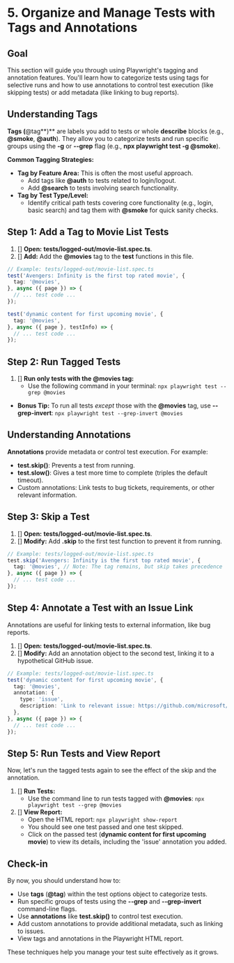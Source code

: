 # 5. Organize and Manage Tests with Tags and Annotations

## Goal

This section will guide you through using Playwright's tagging and annotation features. You'll learn how to categorize tests using tags for selective runs and how to use annotations to control test execution (like skipping tests) or add metadata (like linking to bug reports).

## Understanding Tags

**Tags (**@tag**)** are labels you add to tests or whole **describe** blocks (e.g., **@smoke**, **@auth**). They allow you to categorize tests and run specific groups using the **-g** or **--grep** flag (e.g., **npx playwright test -g @smoke**).

**Common Tagging Strategies:**

*   **Tag by Feature Area:** This is often the most useful approach.
    *   Add tags like **@auth** to tests related to login/logout.
    *   Add **@search** to tests involving search functionality.
*   **Tag by Test Type/Level:**
    *   Identify critical path tests covering core functionality (e.g., login, basic search) and tag them with **@smoke** for quick sanity checks.

## Step 1: Add a Tag to Movie List Tests

1. [] **Open:** **tests/logged-out/movie-list.spec.ts**.
2. [] **Add:** Add the **@movies** tag to the **test** functions in this file.

```ts
// Example: tests/logged-out/movie-list.spec.ts
test('Avengers: Infinity is the first top rated movie', {
  tag: '@movies',
}, async ({ page }) => {
  // ... test code ...
});

test('dynamic content for first upcoming movie', {
  tag: '@movies',
}, async ({ page }, testInfo) => {
  // ... test code ...
});
```

## Step 2: Run Tagged Tests

1. [] **Run only tests with the **@movies** tag:**
    *   Use the following command in your terminal: `npx playwright test --grep @movies`

*   **Bonus Tip:** To run all tests *except* those with the **@movies** tag, use **--grep-invert**: `npx playwright test --grep-invert @movies`

## Understanding Annotations

**Annotations** provide metadata or control test execution. For example:
*   **test.skip()**: Prevents a test from running.
*   **test.slow()**: Gives a test more time to complete (triples the default timeout).
*   Custom annotations: Link tests to bug tickets, requirements, or other relevant information.

## Step 3: Skip a Test

1. [] **Open:** **tests/logged-out/movie-list.spec.ts**.
2. [] **Modify:** Add **.skip** to the first test function to prevent it from running.

```ts
// Example: tests/logged-out/movie-list.spec.ts
test.skip('Avengers: Infinity is the first top rated movie', {
  tag: '@movies', // Note: The tag remains, but skip takes precedence
}, async ({ page }) => {
  // ... test code ...
});
```

## Step 4: Annotate a Test with an Issue Link

Annotations are useful for linking tests to external information, like bug reports.

1. [] **Open:** **tests/logged-out/movie-list.spec.ts**.
2. [] **Modify:** Add an annotation object to the second test, linking it to a hypothetical GitHub issue.

```ts
// Example: tests/logged-out/movie-list.spec.ts
test('dynamic content for first upcoming movie', {
  tag: '@movies',
  annotation: {
    type: 'issue',
    description: 'Link to relevant issue: https://github.com/microsoft/playwright/issues/23180',
  },
}, async ({ page }) => {
  // ... test code ...
});
```

## Step 5: Run Tests and View Report

Now, let's run the tagged tests again to see the effect of the skip and the annotation.

1. [] **Run Tests:**
    *   Use the command line to run tests tagged with **@movies**: `npx playwright test --grep @movies`
2. [] **View Report:**
    *   Open the HTML report: `npx playwright show-report`
    *   You should see one test passed and one test skipped.
    *   Click on the passed test (**dynamic content for first upcoming movie**) to view its details, including the 'issue' annotation you added.

## Check-in

By now, you should understand how to:
*   Use **tags** (**@tag**) within the test options object to categorize tests.
*   Run specific groups of tests using the **--grep** and **--grep-invert** command-line flags.
*   Use **annotations** like **test.skip()** to control test execution.
*   Add custom annotations to provide additional metadata, such as linking to issues.
*   View tags and annotations in the Playwright HTML report.

These techniques help you manage your test suite effectively as it grows.
